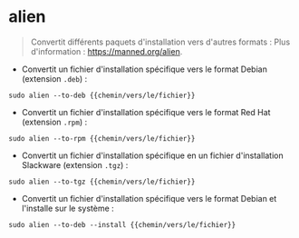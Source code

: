 # alien

> Convertit différents paquets d'installation vers d'autres formats :
> Plus d'information : <https://manned.org/alien>.

- Convertit un fichier d'installation spécifique vers le format Debian (extension `.deb`) :

`sudo alien --to-deb {{chemin/vers/le/fichier}}`

- Convertit un fichier d'installation spécifique vers le format Red Hat (extension `.rpm`) :

`sudo alien --to-rpm {{chemin/vers/le/fichier}}`

- Convertit un fichier d'installation spécifique en un fichier d'installation Slackware (extension `.tgz`) :

`sudo alien --to-tgz {{chemin/vers/le/fichier}}`

- Convertit un fichier d'installation spécifique vers le format Debian et l'installe sur le système :

`sudo alien --to-deb --install {{chemin/vers/le/fichier}}`
